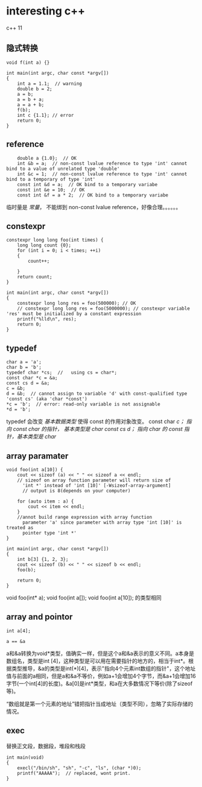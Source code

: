 # interesting c++
c++ 11

## 隐式转换

```
void f(int a) {}

int main(int argc, char const *argv[])
{
	int a = 1.1;  // warning
	double b = 2; 
	a = b;
	a = b + a;
	a = a + b;
	f(b);
	int c {1.1}; // error
	return 0;
}
```


## reference

```
	double a {1.0};  // OK
	int &b = a;  // non-const lvalue reference to type 'int' cannot bind to a value of unrelated type 'double'
	int &c = 1;  // non-const lvalue reference to type 'int' cannot bind to a temporary of type 'int'
	const int &d = a;  // OK bind to a temporary variabe
	const int &e = 10;  // OK
	const int &f = a * 2;  // OK bind to a temporary variabe
```

临时量是 *常量*， 不能绑到 non-const lvalue reference，好像合理。。。。。。

## constexpr
```
constexpr long long foo(int times) {
	long long count {0};
	for (int i = 0; i < times; ++i)
	{
		count++;

	}
	return count;
}

int main(int argc, char const *argv[])
{
	constexpr long long res = foo(500000); // OK
	// constexpr long long res = foo(5000000); // constexpr variable 'res' must be initialized by a constant expression 
	printf("%lld\n", res);
	return 0;
}
```

## typedef

```
char a = 'a';
char b = 'b';
typedef char *cs;  // 	using cs = char*;
const char *c = &a;
const cs d = &a;
c = &b;
d = &b;  // cannot assign to variable 'd' with const-qualified type 'const cs' (aka 'char *const')
*c = 'b';  // error: read-only variable is not assignable
*d = 'b';
```

typedef 会改变 *基本数据类型* 使得 const 的作用对象改变。
const char *c； 指向 const char 的指针， 基本类型是 char
const cs d； 指向 char 的 const 指针，基本类型是 char*


## array paramater

```
void foo(int a[10]) {
	cout << sizeof (a) << " " << sizeof a << endl;
	// sizeof on array function parameter will return size of
      'int *' instead of 'int [10]' [-Wsizeof-array-argument]
      // output is 8(depends on your computer)
	
	for (auto item : a) {
		cout << item << endl;
	}
	//annot build range expression with array function
      parameter 'a' since parameter with array type 'int [10]' is treated as
      pointer type 'int *'
}

int main(int argc, char const *argv[])
{
	int b[3] {1, 2, 3};
	cout << sizeof (b) << " " << sizeof b << endl;
	foo(b);

	return 0;
}
```
void foo(int* a);
void foo(int a[]);
void foo(int a[10]);
的类型相同

## array and pointor

```
int a[4];

a == &a
```
a和&a转换为void\*类型，值确实一样，但是这个a和&a表示的意义不同。a本身是数组名，类型是int [4]，这种类型是可以用在需要指针的地方的，相当于int\*。根据类型推导，&a的类型是int(\*)[4]，表示"指向4个元素int数组的指针"，这个地址值与前面的a相同，但是a和&a不等价，例如a+1会增加4个字节，而&a+1会增加16字节(一个int[4]的长度)。&a[0]是int*类型，和a在大多数情况下等价(除了sizeof等)。

“数组就是第一个元素的地址”错把指针当成地址（类型不同），忽略了实际存储的情况。

## exec

替换正文段，数据段，堆段和栈段
```
int main(void)
{
    execl("/bin/sh", "sh", "-c", "ls", (char *)0);
    printf("AAAAA");  // replaced, wont print.
}
```